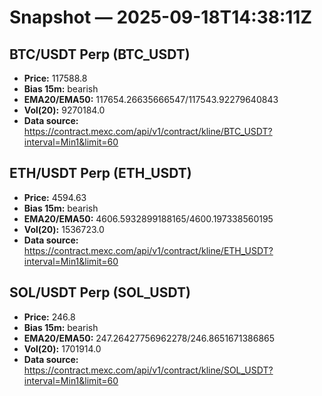 # Snapshot — 2025-09-18T14:38:11Z

## BTC/USDT Perp (BTC_USDT)
- **Price:** 117588.8
- **Bias 15m:** bearish
- **EMA20/EMA50:** 117654.26635666547/117543.92279640843
- **Vol(20):** 9270184.0
- **Data source:** https://contract.mexc.com/api/v1/contract/kline/BTC_USDT?interval=Min1&limit=60

## ETH/USDT Perp (ETH_USDT)
- **Price:** 4594.63
- **Bias 15m:** bearish
- **EMA20/EMA50:** 4606.5932899188165/4600.197338560195
- **Vol(20):** 1536723.0
- **Data source:** https://contract.mexc.com/api/v1/contract/kline/ETH_USDT?interval=Min1&limit=60

## SOL/USDT Perp (SOL_USDT)
- **Price:** 246.8
- **Bias 15m:** bearish
- **EMA20/EMA50:** 247.26427756962278/246.8651671386865
- **Vol(20):** 1701914.0
- **Data source:** https://contract.mexc.com/api/v1/contract/kline/SOL_USDT?interval=Min1&limit=60
